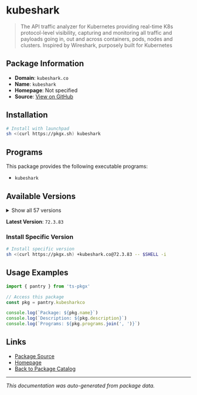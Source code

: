 # kubeshark

> The API traffic analyzer for Kubernetes providing real-time K8s protocol-level visibility, capturing and monitoring all traffic and payloads going in, out and across containers, pods, nodes and clusters. Inspired by Wireshark, purposely built for Kubernetes

## Package Information

- **Domain**: `kubeshark.co`
- **Name**: `kubeshark`
- **Homepage**: Not specified
- **Source**: [View on GitHub](https://github.com/pkgxdev/pantry/tree/main/projects/kubeshark.co/package.yml)

## Installation

```bash
# Install with launchpad
sh <(curl https://pkgx.sh) kubeshark
```

## Programs

This package provides the following executable programs:

- `kubeshark`

## Available Versions

<details>
<summary>Show all 57 versions</summary>

- `72.3.83`, `52.7.8`, `52.7.7`, `52.7.3`, `52.7.0`
- `52.6.0`, `52.5.0`, `52.4.2`, `52.4.0`, `52.3.96`
- `52.3.95`, `52.3.94`, `52.3.93`, `52.3.92`, `52.3.91`
- `52.3.90`, `52.3.89`, `52.3.88`, `52.3.87`, `52.3.86`
- `52.3.85`, `52.3.84`, `52.3.83`, `52.3.82`, `52.3.79`
- `52.3.78`, `52.3.77`, `52.3.76`, `52.3.75`, `52.3.74`
- `52.3.73`, `52.3.69`, `52.3.68`, `52.3.62`, `52.3.59`
- `52.3.0`, `52.2.39`, `52.2.30`, `52.2.1`, `52.2.0`
- `52.1.77`, `52.1.75`, `52.1.66`, `52.1.63`, `52.1.50`
- `52.1.45`, `52.1.30`, `52.1.9`, `52.1.0`, `52.0.0`
- `51.0.39`, `51.0.38`, `51.0.37`, `51.0.27`, `51.0.18`
- `51.0.14`, `51.0.0`

</details>

**Latest Version**: `72.3.83`

### Install Specific Version

```bash
# Install specific version
sh <(curl https://pkgx.sh) +kubeshark.co@72.3.83 -- $SHELL -i
```

## Usage Examples

```typescript
import { pantry } from 'ts-pkgx'

// Access this package
const pkg = pantry.kubesharkco

console.log(`Package: ${pkg.name}`)
console.log(`Description: ${pkg.description}`)
console.log(`Programs: ${pkg.programs.join(', ')}`)
```

## Links

- [Package Source](https://github.com/pkgxdev/pantry/tree/main/projects/kubeshark.co/package.yml)
- [Homepage](#)
- [Back to Package Catalog](../package-catalog.md)

---

*This documentation was auto-generated from package data.*
